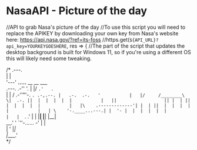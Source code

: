 # NasaAPI - Picture of the day
//API to grab Nasa's picture of the day
//To use this script you will need to replace the APIKEY by downloading your own key from Nasa's website here: https://api.nasa.gov/?ref=its-foss
//https.get(`${API_URL}?api_key=YOURKEYGOESHERE`, res => {
//The part of the script that updates the desktop background is built for Windows 11, so if you're using a different OS this will likely need some tweaking. 
















/*
    .---.                                                      
    |   |                                                      
    '---'      __.....__              __  __   ___             
    .---.  .-''         '.           |  |/  `.'   `.           
    |   | /     .-''"'-.  `. .-,.--. |   .-.  .-.   '          
    |   |/     /________\   \|  .-. ||  |  |  |  |  |          
    |   ||                  || |  | ||  |  |  |  |  |          
    |   |\    .-------------'| |  | ||  |  |  |  |  |          
    |   | \    '-.____...---.| |  '- |  |  |  |  |  |          
    |   |  `.             .' | |     |__|  |__|  |__|          
 __.'   '    `''-...... -'   | |                               
|      '                     |_|                               
|____.'                                                        
*/

